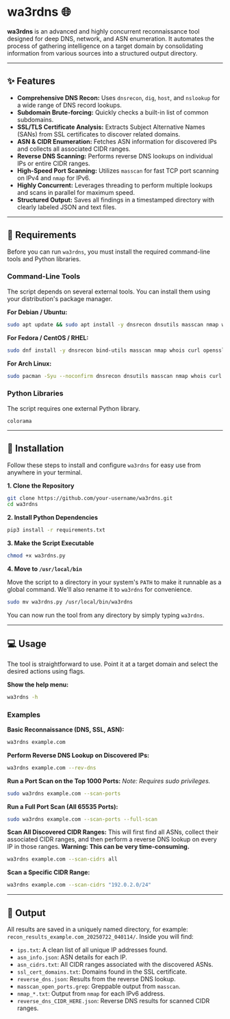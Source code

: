 # wa3rdns 🌐

**wa3rdns** is an advanced and highly concurrent reconnaissance tool designed for deep DNS, network, and ASN enumeration. It automates the process of gathering intelligence on a target domain by consolidating information from various sources into a structured output directory.

-----

## ✨ Features

  - **Comprehensive DNS Recon:** Uses `dnsrecon`, `dig`, `host`, and `nslookup` for a wide range of DNS record lookups.
  - **Subdomain Brute-forcing:** Quickly checks a built-in list of common subdomains.
  - **SSL/TLS Certificate Analysis:** Extracts Subject Alternative Names (SANs) from SSL certificates to discover related domains.
  - **ASN & CIDR Enumeration:** Fetches ASN information for discovered IPs and collects all associated CIDR ranges.
  - **Reverse DNS Scanning:** Performs reverse DNS lookups on individual IPs or entire CIDR ranges.
  - **High-Speed Port Scanning:** Utilizes `masscan` for fast TCP port scanning on IPv4 and `nmap` for IPv6.
  - **Highly Concurrent:** Leverages threading to perform multiple lookups and scans in parallel for maximum speed.
  - **Structured Output:** Saves all findings in a timestamped directory with clearly labeled JSON and text files.

-----

## 🔧 Requirements

Before you can run `wa3rdns`, you must install the required command-line tools and Python libraries.

### Command-Line Tools

The script depends on several external tools. You can install them using your distribution's package manager.

**For Debian / Ubuntu:**

```bash
sudo apt update && sudo apt install -y dnsrecon dnsutils masscan nmap whois curl openssl
```

**For Fedora / CentOS / RHEL:**

```bash
sudo dnf install -y dnsrecon bind-utils masscan nmap whois curl openssl
```

**For Arch Linux:**

```bash
sudo pacman -Syu --noconfirm dnsrecon dnsutils masscan nmap whois curl openssl
```

### Python Libraries

The script requires one external Python library.

```
colorama
```

-----

## 🚀 Installation

Follow these steps to install and configure `wa3rdns` for easy use from anywhere in your terminal.

**1. Clone the Repository**

```bash
git clone https://github.com/your-username/wa3rdns.git
cd wa3rdns
```

**2. Install Python Dependencies**

```bash
pip3 install -r requirements.txt
```

**3. Make the Script Executable**

```bash
chmod +x wa3rdns.py
```

**4. Move to `/usr/local/bin`**

Move the script to a directory in your system's `PATH` to make it runnable as a global command. We'll also rename it to `wa3rdns` for convenience.

```bash
sudo mv wa3rdns.py /usr/local/bin/wa3rdns
```

You can now run the tool from any directory by simply typing `wa3rdns`.

-----

## 💻 Usage

The tool is straightforward to use. Point it at a target domain and select the desired actions using flags.

**Show the help menu:**

```bash
wa3rdns -h
```

### Examples

**Basic Reconnaissance (DNS, SSL, ASN):**

```bash
wa3rdns example.com
```

**Perform Reverse DNS Lookup on Discovered IPs:**

```bash
wa3rdns example.com --rev-dns
```

**Run a Port Scan on the Top 1000 Ports:**
*Note: Requires sudo privileges.*

```bash
sudo wa3rdns example.com --scan-ports
```

**Run a Full Port Scan (All 65535 Ports):**

```bash
sudo wa3rdns example.com --scan-ports --full-scan
```

**Scan All Discovered CIDR Ranges:**
This will first find all ASNs, collect their associated CIDR ranges, and then perform a reverse DNS lookup on every IP in those ranges. **Warning: This can be very time-consuming.**

```bash
wa3rdns example.com --scan-cidrs all
```

**Scan a Specific CIDR Range:**

```bash
wa3rdns example.com --scan-cidrs "192.0.2.0/24"
```

-----

## 📝 Output

All results are saved in a uniquely named directory, for example: `recon_results_example.com_20250722_040114/`. Inside you will find:

  - `ips.txt`: A clean list of all unique IP addresses found.
  - `asn_info.json`: ASN details for each IP.
  - `asn_cidrs.txt`: All CIDR ranges associated with the discovered ASNs.
  - `ssl_cert_domains.txt`: Domains found in the SSL certificate.
  - `reverse_dns.json`: Results from the reverse DNS lookup.
  - `masscan_open_ports.grep`: Greppable output from `masscan`.
  - `nmap_*.txt`: Output from `nmap` for each IPv6 address.
  - `reverse_dns_CIDR_HERE.json`: Reverse DNS results for scanned CIDR ranges.

